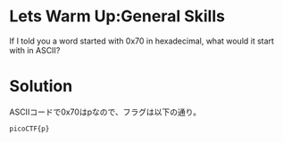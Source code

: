 # Lets Warm Up:General Skills

If I told you a word started with 0x70 in hexadecimal, what would it start with in ASCII? 

# Solution

ASCIIコードで0x70はpなので、フラグは以下の通り。

`picoCTF{p}`
